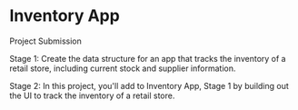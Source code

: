 # Inventory App 

Project Submission

Stage 1:
Create the data structure for an app that tracks the inventory of a retail store, including current stock and supplier information.

Stage 2:
In this project, you'll add to Inventory App, Stage 1 by building out the UI to track the inventory of a retail store.